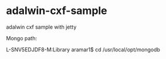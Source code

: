 # adalwin-cxf-sample
adalwin cxf sample with jetty 


Mongo path:

L-SNV5EDJDF8-M:Library aramar1$ cd /usr/local/opt/mongodb
